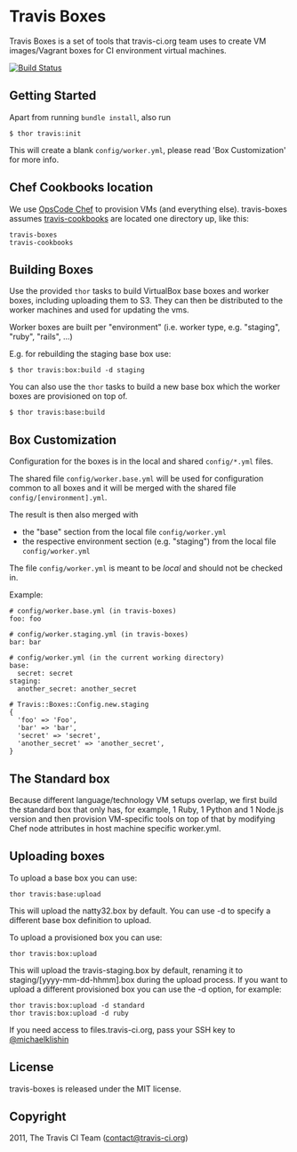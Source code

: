 # Travis Boxes

Travis Boxes is a set of tools that travis-ci.org team uses to create VM images/Vagrant boxes for CI environment virtual machines.

[![Build Status](https://secure.travis-ci.org/travis-ci/travis-boxes.png)](http://travis-ci.org/travis-ci/travis-boxes)

## Getting Started

Apart from running `bundle install`, also run

    $ thor travis:init

This will create a blank `config/worker.yml`, please read 'Box Customization' for more info.

## Chef Cookbooks location

We use [OpsCode Chef](http://www.opscode.com/chef/) to provision VMs (and everything else). travis-boxes assumes [travis-cookbooks](https://github.com/travis-ci/travis-cookbooks) are
located one directory up, like this:

    travis-boxes
    travis-cookbooks


## Building Boxes

Use the provided `thor` tasks to build VirtualBox base boxes and worker boxes, including uploading them to S3. They can then be distributed to the worker machines and used for updating the vms.

Worker boxes are built per "environment" (i.e. worker type, e.g. "staging", "ruby", "rails", ...)

E.g. for rebuilding the staging base box use:

    $ thor travis:box:build -d staging

You can also use the `thor` tasks to build a new base box which the worker boxes are provisioned on top of.

    $ thor travis:base:build

## Box Customization

Configuration for the boxes is in the local and shared `config/*.yml` files.

The shared file `config/worker.base.yml` will be used for configuration common to all boxes and it will be merged with the shared file `config/[environment].yml`.

The result is then also merged with

* the "base" section from the local file `config/worker.yml`
* the respective environment section (e.g. "staging") from the local file `config/worker.yml`

The file `config/worker.yml` is meant to be *local* and should not be checked in.

Example:

    # config/worker.base.yml (in travis-boxes)
    foo: foo

    # config/worker.staging.yml (in travis-boxes)
    bar: bar

    # config/worker.yml (in the current working directory)
    base:
      secret: secret
    staging:
      another_secret: another_secret

    # Travis::Boxes::Config.new.staging
    {
      'foo' => 'Foo',
      'bar' => 'bar',
      'secret' => 'secret',
      'another_secret' => 'another_secret',
    }

## The Standard box

Because different language/technology VM setups overlap, we first build the standard box that only has, for example, 1 Ruby, 1 Python and 1 Node.js version and then provision VM-specific tools on top of that by modifying Chef node attributes in host machine specific worker.yml.


## Uploading boxes

To upload a base box you can use:

    thor travis:base:upload

This will upload the natty32.box by default. You can use -d to specify a different base box definition to upload.

To upload a provisioned box you can use:

    thor travis:box:upload

This will upload the travis-staging.box by default, renaming it to staging/[yyyy-mm-dd-hhmm].box during the upload process. If you want to upload a different provisioned box you can use the -d option, for example:

    thor travis:box:upload -d standard
    thor travis:box:upload -d ruby

If you need access to files.travis-ci.org, pass your SSH key to [@michaelklishin](https://github.com/michaelklishin)


## License

travis-boxes is released under the MIT license.


## Copyright

2011, The Travis CI Team (contact@travis-ci.org)
